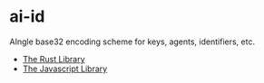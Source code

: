 # ai-id

AIngle base32 encoding scheme for keys, agents, identifiers, etc.

- [The Rust Library](aiid/README.md)
- [The Javascript Library](aiid-js/README.md)
